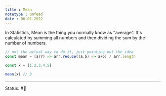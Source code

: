```yaml
---
title : Mean
notetype : unfeed
date : 06-01-2022
---
```


In Statistics, Mean is the thing you normally know as "average".  It's calculated by summing all numbers and then dividing the sum by the number of numbers.

```javascript
// not the actual way to do it, just pointing out the idea
const mean = (arr) => arr.reduce((a,b) => a+b) / arr.length

const x = [1,2,3,4,5]

mean(x) // 3

```



-----

Status: #🌲 


